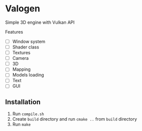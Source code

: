 # Valogen

Simple 3D engine with Vulkan API

Features
- [ ] Window system
- [ ] Shader class
- [ ] Textures
- [ ] Camera
- [ ] 3D
- [ ] Mapping
- [ ] Models loading
- [ ] Text
- [ ] GUI

## Installation
1. Run ``compile.sh``
2. Create ```build``` directory and run `cmake ..` from `build` directory 
3. Run ``make``
